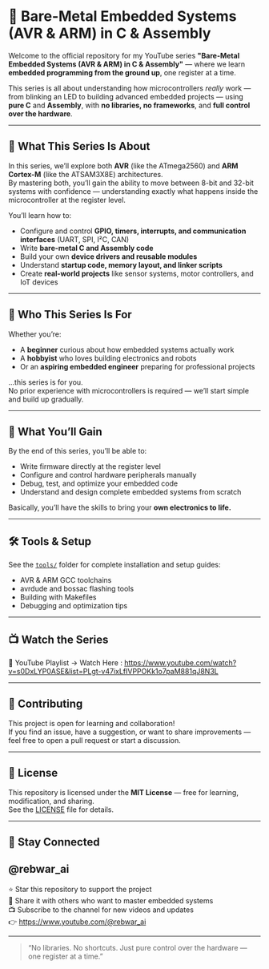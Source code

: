 # 🧠 Bare-Metal Embedded Systems (AVR & ARM) in C & Assembly

Welcome to the official repository for my YouTube series **"Bare-Metal Embedded Systems (AVR & ARM) in C & Assembly"** — where we learn **embedded programming from the ground up**, one register at a time.

This series is all about understanding how microcontrollers *really* work — from blinking an LED to building advanced embedded projects — using **pure C** and **Assembly**, with **no libraries, no frameworks**, and **full control over the hardware**.

---

## 🎯 What This Series Is About

In this series, we’ll explore both **AVR** (like the ATmega2560) and **ARM Cortex-M** (like the ATSAM3X8E) architectures.  
By mastering both, you’ll gain the ability to move between 8-bit and 32-bit systems with confidence — understanding exactly what happens inside the microcontroller at the register level.

You’ll learn how to:
- Configure and control **GPIO, timers, interrupts, and communication interfaces** (UART, SPI, I²C, CAN)
- Write **bare-metal C and Assembly code**
- Build your own **device drivers and reusable modules**
- Understand **startup code, memory layout, and linker scripts**
- Create **real-world projects** like sensor systems, motor controllers, and IoT devices

---

## 🧩 Who This Series Is For

Whether you’re:
- A **beginner** curious about how embedded systems actually work  
- A **hobbyist** who loves building electronics and robots  
- Or an **aspiring embedded engineer** preparing for professional projects  

…this series is for you.  
No prior experience with microcontrollers is required — we’ll start simple and build up gradually.

---

## 🧠 What You’ll Gain

By the end of this series, you’ll be able to:
- Write firmware directly at the register level  
- Configure and control hardware peripherals manually  
- Debug, test, and optimize your embedded code  
- Understand and design complete embedded systems from scratch  

Basically, you’ll have the skills to bring your **own electronics to life.**

---

## 🛠️ Tools & Setup

See the [`tools/`](./tools/) folder for complete installation and setup guides:
- AVR & ARM GCC toolchains  
- avrdude and bossac flashing tools  
- Building with Makefiles  
- Debugging and optimization tips

---

## 📺 Watch the Series

🎥 YouTube Playlist → Watch Here :  https://www.youtube.com/watch?v=s0DxLYP0ASE&list=PLgt-v47ixLfIVPPOKk1o7paM881qJ8N3L

---

## 🤝 Contributing

This project is open for learning and collaboration!  
If you find an issue, have a suggestion, or want to share improvements — feel free to open a pull request or start a discussion.

---

## 📜 License

This repository is licensed under the **MIT License** — free for learning, modification, and sharing.  
See the [LICENSE](./LICENSE) file for details.

---

## 🌟 Stay Connected
## **@rebwar_ai**
⭐ Star this repository to support the project  
💬 Share it with others who want to master embedded systems  
📺 Subscribe to the channel for new videos and updates  
👉 https://www.youtube.com/@rebwar_ai

---

> “No libraries. No shortcuts. Just pure control over the hardware — one register at a time.”
